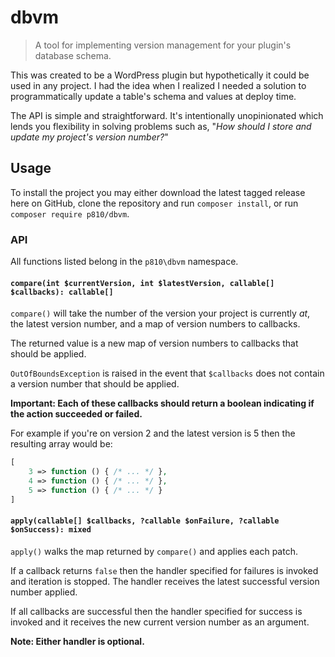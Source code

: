 # dbvm
> A tool for implementing version management for your plugin's database schema.

This was created to be a WordPress plugin but hypothetically it could be used in any project.
I had the idea when I realized I needed a solution to programmatically update a table's schema
and values at deploy time.

The API is simple and straightforward. It's intentionally unopinionated which lends you flexibility
in solving problems such as, "*How should I store and update my project's version number?*"

## Usage
To install the project you may either download the latest tagged release here on GitHub, clone the
repository and run `composer install`, or run `composer require p810/dbvm`.

### API
All functions listed belong in the `p810\dbvm` namespace.

#### `compare(int $currentVersion, int $latestVersion, callable[] $callbacks): callable[]`
`compare()` will take the number of the version your project is currently *at*, the latest version
number, and a map of version numbers to callbacks.

The returned value is a new map of version numbers to callbacks that should be applied.

`OutOfBoundsException` is raised in the event that `$callbacks` does not contain a version number
that should be applied.

**Important: Each of these callbacks should return a boolean indicating if the action succeeded or failed.**

For example if you're on version 2 and the latest version is 5 then the resulting array would
be:

```php
[
    3 => function () { /* ... */ },
    4 => function () { /* ... */ },
    5 => function () { /* ... */ }
]
```

#### `apply(callable[] $callbacks, ?callable $onFailure, ?callable $onSuccess): mixed`
`apply()` walks the map returned by `compare()` and applies each patch.

If a callback returns `false` then the handler specified for failures is invoked and
iteration is stopped. The handler receives the latest successful version number applied.

If all callbacks are successful then the handler specified for success is invoked and it
receives the new current version number as an argument.

**Note: Either handler is optional.**
